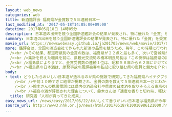 ```yaml
---
layout: web_news
categories: web
title: 新酒鑑評会 福島県が金賞数で５年連続日本一
last_modified_at: '2017-05-18T14:05:00+09:00'
datetime: 2017年05月18日 14時05分
description: 日本酒の出来を競う全国新酒鑑評会の結果が発表され、特に優れた「金賞」を受賞した酒の数は、福島県が２２と、５年連続で全国で最も多くなりました。
summary: 日本酒の出来を競う全国新酒鑑評会の結果が発表され、特に優れた「金賞」を受賞した酒の数は、福島県が２２と、５年連続で全国で最も多くなりました。
movie_url: https://newswebeasy.github.io/ja201705/news/web/movie/2017/05/22/k10010986121000.mp4
more: 鑑評会は、全国の酒造会社で作られた新酒の品質を競うため、毎年、この時期に行われていて、特に優れたものには「金賞」が贈られます。<br /><br />ことしは全国から８６０点が出品され、鑑評会を開いた酒類総合研究所のホームページで１８日午前１０時に結果が発表されると、県の担当者が手分けして金賞の数を数えました。<br
  /><br />その結果、都道府県別の金賞の数は、福島県が２２点と最も多く、次いで宮城県が２０点、秋田県が１６点で、福島県が５年連続で日本一となりました。<br
  /><br />集計を終えた職員を前に、県観光交流局の橋本明良局長は「この快挙は福島県の誇りだ。酒どころ福島の魅力を国内外に力強く発信し、原発事故の風評払拭（ふっしょく）につなげていこう」と述べました。<br
  /><br />福島県によりますと、金賞受賞数の連続１位は、昭和５８年から６２年にかけての広島県の５年連続が最多だということで、ことしの結果で福島県は３０年ぶりに広島県の記録に並びました。<br
  /><br />福島県の日本酒は、原発事故の風評被害の払拭に取り組む県の復興と魅力をＰＲする特産品になっていて、今後、さらに注目が集まることが期待されます。
body:
- text: どうしたらおいしい日本酒が造れるのか県の施設で研究してきた福島県ハイテクプラザの鈴木賢二科長は、講演のため滞在している東京都内のホテルの一室で、パソコンとスマートフォンを交互に見ながら緊張した面持ちで鑑評会の結果の発表を待ちました。<br
    /><br />午前１０時すぎに結果が掲載され、金賞の数を数えて５年連続日本一だとわかると「よかった。いい結果でほっとした」と顔をほころばせました。<br
    /><br />鈴木さんの携帯電話には県内の酒造会社や県産の日本酒を取りそろえる東京の飲食店などから相次いで電話がかかってきて、互いに祝福したりねぎらったりしていました。<br
    /><br />福島の酒が評価された理由について、鈴木さんは「適度な香りと切れ味、軽快できれいな味わいが評価されたのだと思う。福島ではおいしい酒を造るための技術交流が盛んで、若い人たちが意欲的なため技術の向上もはやい。酒造りは人づくりと言われ、人材が育ってきた成果だと思う」と分析していました。
  title: 研究者「人材が育ってきた成果」
easy_news_url: /news/easy/2017/05/22/おいしくて香りがいい日本酒は福島県が今年いちばん多い/
source_url: http://www3.nhk.or.jp/news/html/20170518/k10010986121000.html
...
```

